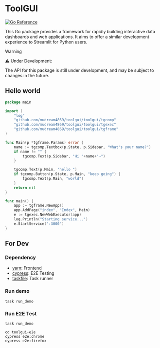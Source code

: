 # ToolGUI

[![Go Reference](https://pkg.go.dev/badge/github.com/mudream4869/toolgui.svg)](https://pkg.go.dev/github.com/mudream4869/toolgui)

This Go package provides a framework for rapidly building interactive data
dashboards and web applications. It aims to offer a similar development
experience to Streamlit for Python users.

> [!WARNING]
> ⚠️ Under Development:
> 
> The API for this package is still under development,
> and may be subject to changes in the future.

## Hello world

```go
package main

import (
	"log"
	"github.com/mudream4869/toolgui/toolgui/tgcomp"
	"github.com/mudream4869/toolgui/toolgui/tgexec"
	"github.com/mudream4869/toolgui/toolgui/tgframe"
)

func Main(p *tgframe.Params) error {
	name := tgcomp.Textbox(p.State, p.Sidebar, "What's your name?")
	if name != "" {
		tgcomp.Text(p.Sidebar, "Hi "+name+"~")
	}

	tgcomp.Text(p.Main, "hello ")
	if tgcomp.Button(p.State, p.Main, "keep going") {
		tgcomp.Text(p.Main, "world")
	}
	return nil
}

func main() {
	app := tgframe.NewApp()
	app.AddPage("index", "Index", Main)
	e := tgexec.NewWebExecutor(app)
	log.Println("Starting service...")
	e.StartService(":3000")
}
```

## For Dev

### Dependency

* [yarn](https://yarnpkg.com/): Frontend
* [cypress](https://www.cypress.io/): E2E Testing
* [taskfile](https://taskfile.dev/): Task runner

### Run demo

```shell
task run_demo
```

### Run E2E Test

```shell
task run_demo
```

```shell
cd toolgui-e2e
cypress e2e:chrome
cypress e2e:firefox
```

